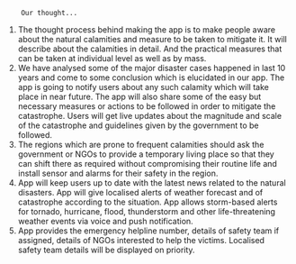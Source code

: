 		Our thought...
1. The thought process behind making the app is to make people aware about the natural calamities and measure to be taken to mitigate it.    It will describe about the calamities in detail. And the practical measures that can be taken at individual level as well as by mass.
2. We have analysed some of the major disaster cases happened in last 10 years and come to some conclusion which is elucidated in our app.    The app is going to notify users about any such calamity which will take place in near future. The app will also share some of the easy    but necessary measures or actions to be followed in order to mitigate the catastrophe. Users will get live updates about the magnitude    and scale of the catastrophe and guidelines given by the government to be followed.
3. The regions which are prone to frequent calamities should ask the government or NGOs to provide a temporary living place so that they      can shift there as required without compromising their routine life and install sensor and alarms for their safety in the region.
4. App will keep users up to date with the latest news related to the natural disasters. App will give localised alerts of weather            forecast and of catastrophe according to the situation. App allows storm-based alerts for tornado, hurricane, flood, thunderstorm and      other life-threatening weather events via voice and push notification.
5. App provides the emergency helpline number, details of safety team if assigned, details of NGOs interested to help the victims.            Localised safety team details will be displayed on priority.
